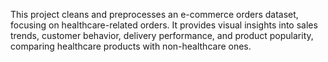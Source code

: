 This project cleans and preprocesses an e-commerce orders dataset, focusing on healthcare-related orders. It provides visual insights into sales trends, customer behavior, delivery performance, and product popularity, comparing healthcare products with non-healthcare ones.




